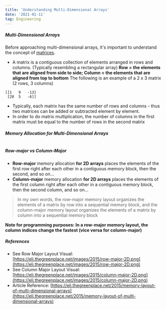 ```yaml
---
title: 'Understanding Multi-Dimensional Arrays'
date: '2021-01-11'
tag: Engineering
---
```


##### Multi-Dimensional Arrays

Before approaching multi-dimensional arrays, it's important to understand the concept of [matrices](https://en.wikipedia.org/wiki/Matrix_(mathematics)).
- A matrix is a contiguous collection of elements arranged in rows and columns. (Typically resembling a rectangular array) __Row = the elements that are aligned from side to side; Column = the elements that are aligned from top to bottom__
The following is an example of a 2 x 3 matrix (2 rows, 3 columns)
```
[[1   9   -13]
 [20  5   -6]]
 ```
 - Typically, each matrix has the same number of rows and columns - thus two matrices can be added or subtracted element by element.
 - In order to do matrix multiplication, the number of columns in the first matrix must be equal to the number of rows in the second matrix

##### Memory Allocation for Multi-Dimensional Arrays 
#
##### Row-major vs Column-Major
- **Row-major** memory allocation **for 2D arrays** places the elements of the first row right after each other in a contiguous memory block, then the second, and so on...
- **Column-major** memory allocation **for 2D arrays** places the elements of the first column right after each other in a contiguous memory block, then the second column, and so on...

> In my own words, the row-major memory layout organizes the elements of a matrix by row into a sequential memory block, and the column-major memory layout organizes the elements of a matrix by column into a sequential memory block

__Note for programming purposes: In a row-major memory layout, the column indices change the fastest (vice versa for column-major)__

##### References
- See Row Major Layout Visual: [https://eli.thegreenplace.net/images/2015/row-major-2D.png](https://eli.thegreenplace.net/images/2015/row-major-2D.png)
- See Column Major Layout Visual: [https://eli.thegreenplace.net/images/2015/column-major-2D.png](https://eli.thegreenplace.net/images/2015/column-major-2D.png)
- Article Reference: [https://eli.thegreenplace.net/2015/memory-layout-of-multi-dimensional-arrays](https://eli.thegreenplace.net/2015/memory-layout-of-multi-dimensional-arrays)
